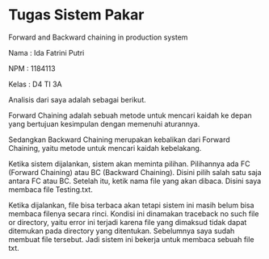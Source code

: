 # Tugas Sistem Pakar
Forward and Backward chaining in production system

Nama : Ida Fatrini Putri

NPM : 1184113

Kelas : D4 TI 3A

Analisis dari saya adalah sebagai berikut.

Forward Chaining adalah sebuah metode untuk mencari kaidah ke depan yang bertujuan kesimpulan dengan memenuhi aturannya.

Sedangkan Backward Chaining merupakan kebalikan dari Forward Chaining, yaitu metode untuk mencari kaidah
kebelakang.

Ketika sistem dijalankan, sistem akan meminta pilihan. Pilihannya ada FC (Forward Chaining) atau BC (Backward Chaining). Disini pilih salah satu saja
antara FC atau BC.
Setelah itu, ketik nama file yang akan dibaca. Disini saya membaca file Testing.txt. 

Ketika dijalankan, file bisa terbaca akan tetapi sistem ini masih belum bisa membaca filenya secara rinci. Kondisi ini dinamakan traceback no such file or directory, yaitu error ini terjadi karena
file yang dimaksud tidak dapat ditemukan pada directory yang ditentukan. Sebelumnya saya sudah membuat file tersebut. 
Jadi sistem ini bekerja untuk membaca sebuah file txt.
